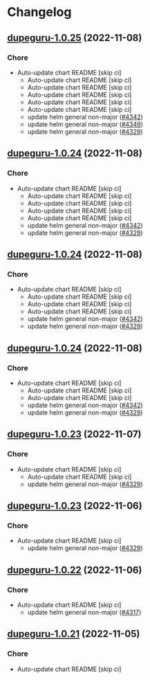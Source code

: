 # Changelog



## [dupeguru-1.0.25](https://github.com/truecharts/charts/compare/dupeguru-1.0.22...dupeguru-1.0.25) (2022-11-08)

### Chore

- Auto-update chart README [skip ci]
  - Auto-update chart README [skip ci]
  - Auto-update chart README [skip ci]
  - Auto-update chart README [skip ci]
  - Auto-update chart README [skip ci]
  - Auto-update chart README [skip ci]
  - update helm general non-major ([#4342](https://github.com/truecharts/charts/issues/4342))
  - update helm general non-major ([#4349](https://github.com/truecharts/charts/issues/4349))
  - update helm general non-major ([#4329](https://github.com/truecharts/charts/issues/4329))




## [dupeguru-1.0.24](https://github.com/truecharts/charts/compare/dupeguru-1.0.22...dupeguru-1.0.24) (2022-11-08)

### Chore

- Auto-update chart README [skip ci]
  - Auto-update chart README [skip ci]
  - Auto-update chart README [skip ci]
  - Auto-update chart README [skip ci]
  - Auto-update chart README [skip ci]
  - update helm general non-major ([#4342](https://github.com/truecharts/charts/issues/4342))
  - update helm general non-major ([#4329](https://github.com/truecharts/charts/issues/4329))




## [dupeguru-1.0.24](https://github.com/truecharts/charts/compare/dupeguru-1.0.22...dupeguru-1.0.24) (2022-11-08)

### Chore

- Auto-update chart README [skip ci]
  - Auto-update chart README [skip ci]
  - Auto-update chart README [skip ci]
  - Auto-update chart README [skip ci]
  - update helm general non-major ([#4342](https://github.com/truecharts/charts/issues/4342))
  - update helm general non-major ([#4329](https://github.com/truecharts/charts/issues/4329))




## [dupeguru-1.0.24](https://github.com/truecharts/charts/compare/dupeguru-1.0.22...dupeguru-1.0.24) (2022-11-08)

### Chore

- Auto-update chart README [skip ci]
  - Auto-update chart README [skip ci]
  - Auto-update chart README [skip ci]
  - update helm general non-major ([#4342](https://github.com/truecharts/charts/issues/4342))
  - update helm general non-major ([#4329](https://github.com/truecharts/charts/issues/4329))




## [dupeguru-1.0.23](https://github.com/truecharts/charts/compare/dupeguru-1.0.22...dupeguru-1.0.23) (2022-11-07)

### Chore

- Auto-update chart README [skip ci]
  - Auto-update chart README [skip ci]
  - update helm general non-major ([#4329](https://github.com/truecharts/charts/issues/4329))




## [dupeguru-1.0.23](https://github.com/truecharts/charts/compare/dupeguru-1.0.22...dupeguru-1.0.23) (2022-11-06)

### Chore

- Auto-update chart README [skip ci]
  - update helm general non-major ([#4329](https://github.com/truecharts/charts/issues/4329))




## [dupeguru-1.0.22](https://github.com/truecharts/charts/compare/dupeguru-1.0.21...dupeguru-1.0.22) (2022-11-06)

### Chore

- Auto-update chart README [skip ci]
  - update helm general non-major ([#4317](https://github.com/truecharts/charts/issues/4317))




## [dupeguru-1.0.21](https://github.com/truecharts/charts/compare/dupeguru-1.0.20...dupeguru-1.0.21) (2022-11-05)

### Chore

- Auto-update chart README [skip ci]
